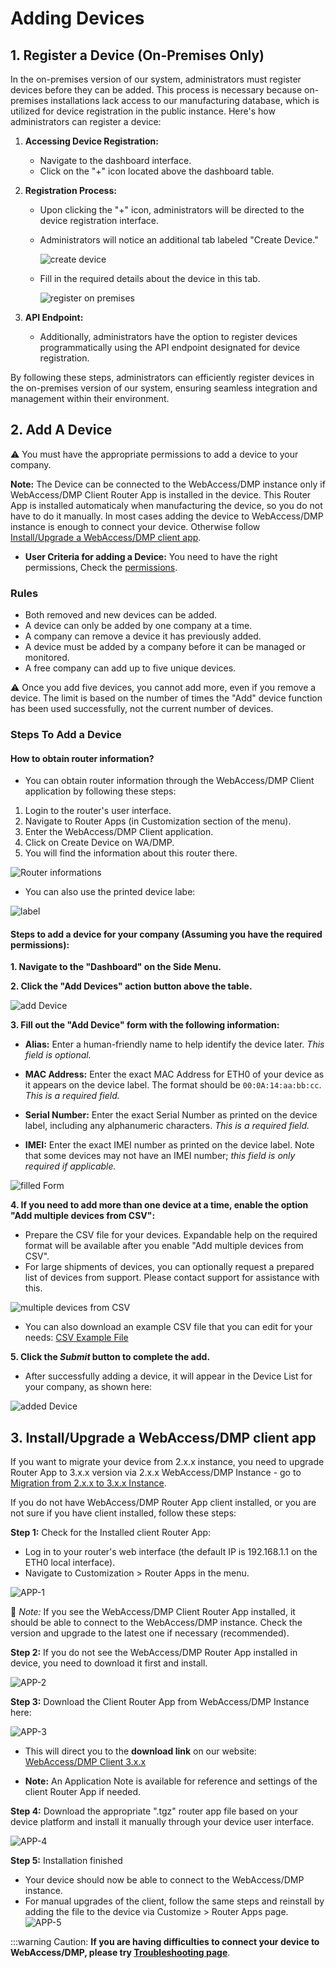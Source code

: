 # Adding Devices

##	1. Register a Device (On-Premises Only)

In the on-premises version of our system, administrators must register devices before they can be added. This process is necessary because on-premises installations lack access to our manufacturing database, which is utilized for device registration in the public instance. Here's how administrators can register a device:

1. **Accessing Device Registration:**
   - Navigate to the dashboard interface.
   - Click on the "+" icon located above the dashboard table.

2. **Registration Process:**
   - Upon clicking the "+" icon, administrators will be directed to the device registration interface.
   - Administrators will notice an additional tab labeled "Create Device."

      ![create device](../images/devices/create-device.png)

   - Fill in the required details about the device in this tab.

      ![register on premises](../images/devices/register-on-premises.png)


3. **API Endpoint:**
   - Additionally, administrators have the option to register devices programmatically using the API endpoint designated for device registration.

By following these steps, administrators can efficiently register devices in the on-premises version of our system, ensuring seamless integration and management within their environment.

##	2. Add A Device
 ⚠️ You must have the appropriate permissions to add a device to your company.

**Note:** The Device can be connected to the WebAccess/DMP instance only if WebAccess/DMP Client Router App is installed in the device. This Router App is installed automaticaly when manufacturing the device, so you do not have to do it manually. In most cases adding the device to WebAccess/DMP instance is enough to connect your device. Otherwise follow [Install/Upgrade a WebAccess/DMP client app](https://docs.wadmp.com/gen3/explanations/adding%20devices/#_3-install-upgrade-a-webaccess-dmp-client-app).

* **User Criteria for adding a Device:**
     You need to have the right permissions, Check the [permissions](https://docs.wadmp.com/gen3/explanations/#_5-permissions).

### Rules

* Both removed and new devices can be added.
* A device can only be added by one company at a time.
* A company can remove a device it has previously added.
* A device must be added by a company before it can be managed or monitored.
* A free company can add up to five unique devices. 

 ⚠️ Once you add five devices, you cannot add more, even if you remove a device. The limit is based on the number of times the "Add" device function has been used successfully, not the current number of devices.


### Steps To Add a Device

#### How to obtain router information?

* You can obtain router information through the WebAccess/DMP Client application by following these steps:
 1. Login to the router's user interface.
 2. Navigate to Router Apps (in Customization section of the menu).
 3. Enter the WebAccess/DMP Client application.
 4. Click on Create Device on WA/DMP.
 5. You will find the information about this router there.

![Router informations](../images/devices/routerinformations2.jpg)

* You can also use the printed device labe:

 ![label](../images/devices/device_label.png)

#### Steps to add a device for your company (Assuming you have the required permissions):

**1. Navigate to the "Dashboard" on the Side Menu.**

**2. Click the "Add Devices" action button above the table.**

   ![add Device](../images/devices/add_device.png)

**3. Fill out the "Add Device" form with the following information:**

   - **Alias:**
    Enter a human-friendly name to help identify the device later. *This field is optional.*

   - **MAC Address:**
    Enter the exact MAC Address for ETH0 of your device as it appears on the device label. The format should be `00:0A:14:aa:bb:cc`. *This is a required field.*

   - **Serial Number:**
    Enter the exact Serial Number as printed on the device label, including any alphanumeric characters. *This is a required field.*

   - **IMEI:**
    Enter the exact IMEI number as printed on the device label. Note that some devices may not have an IMEI number; *this field is only required if applicable.*

  ![filled Form](../images/devices/claimDeviceForm_1.png)

**4. If you need to add more than one device at a time, enable the option "Add multiple devices from CSV":**
  * Prepare the CSV file for your devices. Expandable help on the required format will be available after you enable "Add multiple devices from CSV".
  * For large shipments of devices, you can optionally request a prepared list of devices from support. Please contact support for assistance with this.

  ![multiple devices from CSV](../images/devices/CSV.png)
 
  * You can also download an example CSV file that you can edit for your needs: [CSV Example File](../exampelsfiles/routers-example.csv)

**5. Click the *Submit* button to complete the add.**


  * After successfully adding a device, it will appear in the Device List for your company, as shown here:

![added Device](../images/devices/added-device.png)



##	3. Install/Upgrade a WebAccess/DMP client app

If you want to migrate your device from 2.x.x instance, you need to upgrade Router App to 3.x.x version via 2.x.x WebAccess/DMP Instance - go to [Migration from 2.x.x to 3.x.x Instance](https://docs.wadmp.com/gen3/explanations/Migration%20from%202.x.x%20to%203.x.x%20instance/#step-1-export-data-from-2-x-x-instance).


If you do not have WebAccess/DMP Router App client installed, or you are not sure if you have client installed, follow these steps:

**Step 1:** Check for the Installed client Router App:
 * Log in to your router's web interface (the default IP is 192.168.1.1 on the ETH0 local interface).
 * Navigate to Customization > Router Apps in the menu.

![APP-1](../images/RouterAPP/APP-1.png)
 
📌 *Note:* If you see the WebAccess/DMP Client Router App installed, it should be able to connect to the WebAccess/DMP instance. Check the version and upgrade to the latest one if necessary (recommended).
 
**Step 2:** If you do not see the WebAccess/DMP Router App installed in device, you need to download it first and install. 

![APP-2](../images/RouterAPP/APP-2.png)

**Step 3:** Download the Client Router App from WebAccess/DMP Instance here: 

 ![APP-3](../images/RouterAPP/APP-3.png)

* This will direct you to the **download link** on our website: [WebAccess/DMP Client 3.x.x](https://icr.advantech.com/products/software/user-modules#webaccessdmp-client-3xx)

* **Note:** An Application Note is available for reference and settings of the client Router App if needed.

**Step 4:** Download the appropriate ".tgz" router app file based on your device platform and install it manually through your device user interface.

![APP-4](../images/RouterAPP/APP-4.png)

**Step 5:** Installation finished 
* Your device should now be able to connect to the WebAccess/DMP instance.
* For manual upgrades of the client, follow the same steps and reinstall by adding the file to the device via Customize > Router Apps page.
![APP-5](../images/RouterAPP/APP-5.png)



:::warning Caution:
**If you are having difficulties to connect your device to WebAccess/DMP, please try [Troubleshooting page](https://docs.wadmp.com/gen3/explanations/troubleshooting/#troubleshooting)**.